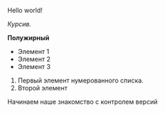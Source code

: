 Hello world!

*Курсив.*

**Полужирный**

* Элемент 1
* Элемент 2
* Элемент 3

1. Первый элемент нумерованного списка.
2. Второй элемент

Начинаем наше знакомство с контролем версий